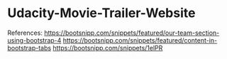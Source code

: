 # Udacity-Movie-Trailer-Website

References:
https://bootsnipp.com/snippets/featured/our-team-section-using-bootstrap-4
https://bootsnipp.com/snippets/featured/content-in-bootstrap-tabs
https://bootsnipp.com/snippets/1elPR
